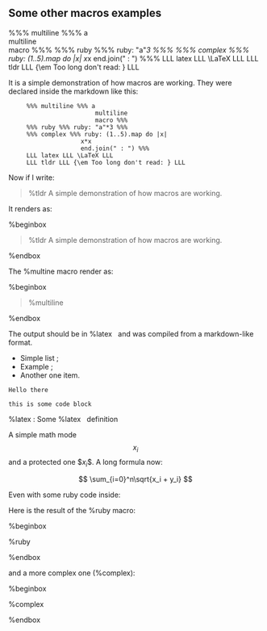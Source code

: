 ## Some other macros examples

%%% multiline %%% a  
multiline  
macro %%%
%%% ruby %%% ruby: "a"*3 %%%
%%% complex %%% ruby: (1..5).map do |x| 
x*x 
end.join(" : ") %%%
LLL latex LLL \LaTeX LLL
LLL tldr LLL {\em Too long don't read: } LLL

It is a simple demonstration of how macros are working.
They were declared inside the markdown like this:

~~~
     %%% multiline %%% a  
                        multiline  
                        macro %%%
     %%% ruby %%% ruby: "a"*3 %%%
     %%% complex %%% ruby: (1..5).map do |x| 
                    x*x 
                    end.join(" : ") %%%
     LLL latex LLL \LaTeX LLL
     LLL tldr LLL {\em Too long don't read: } LLL
~~~

Now if I write:

> \%tldr A simple demonstration of how macros are working.

It renders as:

%beginbox

> %tldr A simple demonstration of how macros are working.

%endbox

The \%multine macro render as:

%beginbox

> %multiline

%endbox

The output should be in %latex &nbsp; and 
was compiled from a markdown-like format.

- Simple list ;
- Example ;
- Another one item.

~~~~~
Hello there

this is some code block
~~~~~

%latex
: Some %latex &nbsp; definition

A simple math mode $$x_i$$ and a protected one \$$x_i\$$.
A long formula now:

$$ \sum_{i=0}^n\sqrt{x_i + y_i} $$

Even with some ruby code inside:

Here is the result of the \%ruby macro:

%beginbox

%ruby

%endbox

and a more complex one (\%complex):

%beginbox

%complex

%endbox
